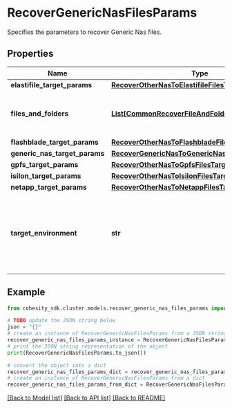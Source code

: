 # RecoverGenericNasFilesParams

Specifies the parameters to recover Generic Nas files.

## Properties

Name | Type | Description | Notes
------------ | ------------- | ------------- | -------------
**elastifile_target_params** | [**RecoverOtherNasToElastifileFilesTargetParams**](RecoverOtherNasToElastifileFilesTargetParams.md) |  | [optional] 
**files_and_folders** | [**List[CommonRecoverFileAndFolderInfo]**](CommonRecoverFileAndFolderInfo.md) | Specifies the info about the files and folders to be recovered. | 
**flashblade_target_params** | [**RecoverOtherNasToFlashbladeFilesTargetParams**](RecoverOtherNasToFlashbladeFilesTargetParams.md) |  | [optional] 
**generic_nas_target_params** | [**RecoverGenericNasToGenericNasFilesTargetParams**](RecoverGenericNasToGenericNasFilesTargetParams.md) |  | [optional] 
**gpfs_target_params** | [**RecoverOtherNasToGpfsFilesTargetParams**](RecoverOtherNasToGpfsFilesTargetParams.md) |  | [optional] 
**isilon_target_params** | [**RecoverOtherNasToIsilonFilesTargetParams**](RecoverOtherNasToIsilonFilesTargetParams.md) |  | [optional] 
**netapp_target_params** | [**RecoverOtherNasToNetappFilesTargetParams**](RecoverOtherNasToNetappFilesTargetParams.md) |  | [optional] 
**target_environment** | **str** | Specifies the environment of the recovery target. The corresponding params below must be filled out. | 

## Example

```python
from cohesity_sdk.cluster.models.recover_generic_nas_files_params import RecoverGenericNasFilesParams

# TODO update the JSON string below
json = "{}"
# create an instance of RecoverGenericNasFilesParams from a JSON string
recover_generic_nas_files_params_instance = RecoverGenericNasFilesParams.from_json(json)
# print the JSON string representation of the object
print(RecoverGenericNasFilesParams.to_json())

# convert the object into a dict
recover_generic_nas_files_params_dict = recover_generic_nas_files_params_instance.to_dict()
# create an instance of RecoverGenericNasFilesParams from a dict
recover_generic_nas_files_params_from_dict = RecoverGenericNasFilesParams.from_dict(recover_generic_nas_files_params_dict)
```
[[Back to Model list]](../README.md#documentation-for-models) [[Back to API list]](../README.md#documentation-for-api-endpoints) [[Back to README]](../README.md)


